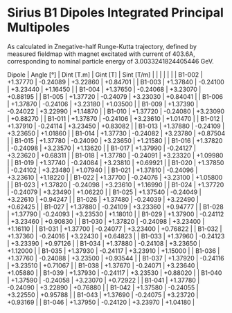 Sirius B1 Dipoles Integrated Principal Multipoles
=================================================

As calculated in Znegative-half Runge-Kutta trajectory,
defined by measured fieldmap with magnet excitated with current of 403.6A,
corresponding to nominal particle energy of 3.0033241824405446 GeV.

  Dipole   |  Angle [°]   |  Dint [T.m]  |   Gint [T]   |  Sint [T/m]  |
           |              |              |              |              |
|  B1-002  |   +1.37770   |   -0.24089   |   +3.22860   |   +0.84701   |
|  B1-003  |   +1.37840   |   -0.24100   |   +3.23440   |   +1.16450   |
|  B1-004  |   +1.37650   |   -0.24068   |   +3.23070   |   +0.88195   |
|  B1-005  |   +1.37720   |   -0.24079   |   +3.23030   |   +0.84041   |
|  B1-006  |   +1.37870   |   -0.24106   |   +3.23180   |   +1.03500   |
|  B1-009  |   +1.37390   |   -0.24022   |   +3.22990   |   +1.14870   |
|  B1-010  |   +1.37720   |   -0.24080   |   +3.23090   |   +0.88270   |
|  B1-011  |   +1.37870   |   -0.24106   |   +3.23610   |   +1.01470   |
|  B1-012  |   +1.37910   |   -0.24114   |   +3.23450   |   +0.83082   |
|  B1-013  |   +1.37880   |   -0.24109   |   +3.23650   |   +1.01860   |
|  B1-014  |   +1.37730   |   -0.24082   |   +3.23780   |   +0.87504   |
|  B1-015  |   +1.37780   |   -0.24090   |   +3.23650   |   +1.21580   |
|  B1-016  |   +1.37820   |   -0.24098   |   +3.23570   |   +1.13620   |
|  B1-017  |   +1.37990   |   -0.24127   |   +3.23620   |   +0.68311   |
|  B1-018  |   +1.37780   |   -0.24091   |   +3.23320   |   +1.09980   |
|  B1-019  |   +1.37740   |   -0.24084   |   +3.23810   |   +0.69921   |
|  B1-020  |   +1.37850   |   -0.24102   |   +3.23480   |   +1.07940   |
|  B1-021  |   +1.37810   |   -0.24096   |   +3.23610   |   +1.18220   |
|  B1-022  |   +1.37700   |   -0.24076   |   +3.23100   |   +1.05800   |
|  B1-023  |   +1.37820   |   -0.24098   |   +3.23610   |   +1.16990   |
|  B1-024  |   +1.37720   |   -0.24079   |   +3.23490   |   +1.06220   |
|  B1-025  |   +1.37540   |   -0.24049   |   +3.22610   |   +0.94247   |
|  B1-026  |   +1.37480   |   -0.24039   |   +3.22490   |   +0.62425   |
|  B1-027  |   +1.37880   |   -0.24109   |   +3.23360   |   +0.94777   |
|  B1-028  |   +1.37790   |   -0.24093   |   +3.23530   |   +1.18010   |
|  B1-029  |   +1.37900   |   -0.24112   |   +3.23460   |   +0.90830   |
|  B1-030  |   +1.37820   |   -0.24098   |   +3.23400   |   +1.16110   |
|  B1-031  |   +1.37700   |   -0.24077   |   +3.23400   |   +0.76822   |
|  B1-032  |   +1.37360   |   -0.24016   |   +3.22430   |   +0.64823   |
|  B1-033  |   +1.37960   |   -0.24123   |   +3.23390   |   +0.97126   |
|  B1-034  |   +1.37880   |   -0.24108   |   +3.23650   |   +1.12000   |
|  B1-035  |   +1.37930   |   -0.24117   |   +3.23910   |   +1.15000   |
|  B1-036  |   +1.37760   |   -0.24088   |   +3.23500   |   +0.93544   |
|  B1-037  |   +1.37920   |   -0.24116   |   +3.23510   |   +0.71067   |
|  B1-038  |   +1.37670   |   -0.24071   |   +3.23640   |   +1.05880   |
|  B1-039  |   +1.37930   |   -0.24117   |   +3.23530   |   +0.88020   |
|  B1-040  |   +1.37590   |   -0.24058   |   +3.23070   |   +0.72922   |
|  B1-041  |   +1.37780   |   -0.24090   |   +3.22890   |   +0.76880   |
|  B1-042  |   +1.37580   |   -0.24055   |   +3.22550   |   +0.95788   |
|  B1-043  |   +1.37690   |   -0.24075   |   +3.23720   |   +0.93169   |
|  B1-046  |   +1.37950   |   -0.24120   |   +3.23970   |   +1.04180   |
